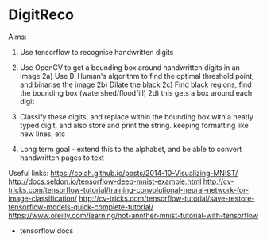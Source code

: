 # DigitReco

Aims:
1. Use tensorflow to recognise handwritten digits
2. Use OpenCV to get a bounding box around handwritten digits in an image
  2a) Use B-Human's algorithm to find the optimal threshold point, and binarise the image
  2b) Dilate the black
  2c) Find black regions, find the bounding box (watershed/floodfill)
  2d) this gets a box around each digit
3. Classify these digits, and replace within the bounding box with a neatly typed digit, and also store and print the string. keeping formatting like new lines, etc

4. Long term goal - extend this to the alphabet, and be able to convert handwritten pages to text



Useful links:
https://colah.github.io/posts/2014-10-Visualizing-MNIST/
http://docs.seldon.io/tensorflow-deep-mnist-example.html
http://cv-tricks.com/tensorflow-tutorial/training-convolutional-neural-network-for-image-classification/
http://cv-tricks.com/tensorflow-tutorial/save-restore-tensorflow-models-quick-complete-tutorial/
https://www.oreilly.com/learning/not-another-mnist-tutorial-with-tensorflow
+ tensorflow docs
